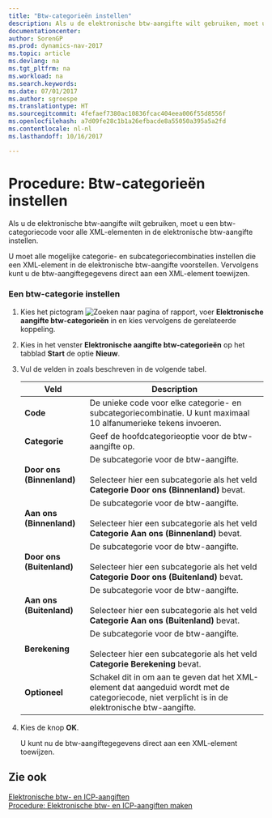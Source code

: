 ```yaml
---
title: "Btw-categorieën instellen"
description: Als u de elektronische btw-aangifte wilt gebruiken, moet u een btw-categoriecode voor alle XML-elementen in de elektronische btw-aangifte instellen.
documentationcenter: 
author: SorenGP
ms.prod: dynamics-nav-2017
ms.topic: article
ms.devlang: na
ms.tgt_pltfrm: na
ms.workload: na
ms.search.keywords: 
ms.date: 07/01/2017
ms.author: sgroespe
ms.translationtype: HT
ms.sourcegitcommit: 4fefaef7380ac10836fcac404eea006f55d8556f
ms.openlocfilehash: a7d09fe28c1b1a26efbacde8a55050a395a5a2fd
ms.contentlocale: nl-nl
ms.lasthandoff: 10/16/2017

---
```

# <a name="how-to-set-up-vat-categories"></a>Procedure: Btw-categorieën instellen
Als u de elektronische btw-aangifte wilt gebruiken, moet u een btw-categoriecode voor alle XML-elementen in de elektronische btw-aangifte instellen.  
  
 U moet alle mogelijke categorie- en subcategoriecombinaties instellen die een XML-element in de elektronische btw-aangifte voorstellen. Vervolgens kunt u de btw-aangiftegegevens direct aan een XML-element toewijzen.  
  
### <a name="to-set-up-a-vat-category"></a>Een btw-categorie instellen  
  
1.  Kies het pictogram ![Zoeken naar pagina of rapport](media/ui-search/search_small.png "pictogram Zoeken naar pagina of rapport"), voer **Elektronische aangifte btw-categorieën** in en kies vervolgens de gerelateerde koppeling.  
  
2.  Kies in het venster **Elektronische aangifte btw-categorieën** op het tabblad **Start** de optie **Nieuw**.  
  
3.  Vul de velden in zoals beschreven in de volgende tabel.  
  
    |Veld|Description|  
    |---------------------------------|---------------------------------------|  
    |**Code**|De unieke code voor elke categorie- en subcategoriecombinatie. U kunt maximaal 10 alfanumerieke tekens invoeren.|  
    |**Categorie**|Geef de hoofdcategorieoptie voor de btw-aangifte op.|  
    |**Door ons (Binnenland)**|De subcategorie voor de btw-aangifte.<br /><br /> Selecteer hier een subcategorie als het veld **Categorie** **Door ons (Binnenland)** bevat.|  
    |**Aan ons (Binnenland)**|De subcategorie voor de btw-aangifte.<br /><br /> Selecteer hier een subcategorie als het veld **Categorie** **Aan ons (Binnenland)** bevat.|  
    |**Door ons (Buitenland)**|De subcategorie voor de btw-aangifte.<br /><br /> Selecteer hier een subcategorie als het veld **Categorie** **Door ons (Buitenland)** bevat.|  
    |**Aan ons (Buitenland)**|De subcategorie voor de btw-aangifte.<br /><br /> Selecteer hier een subcategorie als het veld **Categorie** **Aan ons (Buitenland)** bevat.|  
    |**Berekening**|De subcategorie voor de btw-aangifte.<br /><br /> Selecteer hier een subcategorie als het veld **Categorie** **Berekening** bevat.|  
    |**Optioneel**|Schakel dit in om aan te geven dat het XML-element dat aangeduid wordt met de categoriecode, niet verplicht is in de elektronische btw-aangifte.|  
  
4.  Kies de knop **OK**.  
  
     U kunt nu de btw-aangiftegegevens direct aan een XML-element toewijzen.  
  
## <a name="see-also"></a>Zie ook  
 [Elektronische btw- en ICP-aangiften](electronic-vat-and-icp-declarations.md)   
 [Procedure: Elektronische btw- en ICP-aangiften maken](how-to-create-electronic-vat-and-icp-declarations.md)
